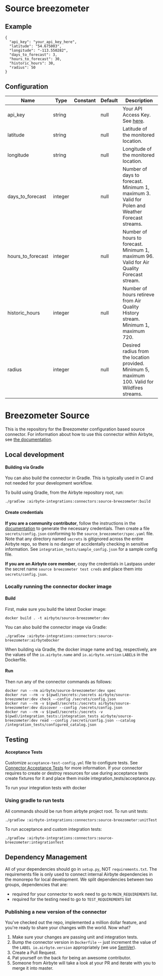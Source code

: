 # Source breezometer

## Example
```
{
  "api_key": "your_api_key_here",
  "latitude": "54.675003",
  "longitude": "-113.550282",
  "days_to_forecast": 3,
  "hours_to_forecast": 30,
  "historic_hours": 30,
  "radius": 50
}
```

## Configuration
| Name | Type | Constant | Default | Description |
| --- | --- | --- | --- | --- |
|api_key |string||null|Your API Access Key. See <a href="https://docs.breezometer.com/api-documentation/introduction/#authentication/">here</a>.|
|latitude |string||null|Latitude of the monitored location.|
|longitude |string||null|Longitude of the monitored location.|
|days_to_forecast |integer||null|Number of days to forecast. Minimum 1, maximum 3. Valid for Polen and Weather Forecast streams.|
|hours_to_forecast |integer||null|Number of hours to forecast. Minimum 1, maximum 96. Valid for Air Quality Forecast stream.|
|historic_hours |integer||null|Number of hours retireve from Air Quality History stream. Minimum 1, maximum 720.|
|radius |integer||null|Desired radius from the location provided. Minimum 5, maximum 100. Valid for Wildfires streams.|

# Breezometer Source

This is the repository for the Breezometer configuration based source connector.
For information about how to use this connector within Airbyte, see [the documentation](https://docs.airbyte.io/integrations/sources/breezometer).

## Local development

#### Building via Gradle
You can also build the connector in Gradle. This is typically used in CI and not needed for your development workflow.

To build using Gradle, from the Airbyte repository root, run:
```
./gradlew :airbyte-integrations:connectors:source-breezometer:build
```

#### Create credentials
**If you are a community contributor**, follow the instructions in the [documentation](https://docs.airbyte.io/integrations/sources/breezometer)
to generate the necessary credentials. Then create a file `secrets/config.json` conforming to the `source_breezometer/spec.yaml` file.
Note that any directory named `secrets` is gitignored across the entire Airbyte repo, so there is no danger of accidentally checking in sensitive information.
See `integration_tests/sample_config.json` for a sample config file.

**If you are an Airbyte core member**, copy the credentials in Lastpass under the secret name `source breezometer test creds`
and place them into `secrets/config.json`.

### Locally running the connector docker image

#### Build
First, make sure you build the latest Docker image:
```
docker build . -t airbyte/source-breezometer:dev
```

You can also build the connector image via Gradle:
```
./gradlew :airbyte-integrations:connectors:source-breezometer:airbyteDocker
```
When building via Gradle, the docker image name and tag, respectively, are the values of the `io.airbyte.name` and `io.airbyte.version` `LABEL`s in
the Dockerfile.

#### Run
Then run any of the connector commands as follows:
```
docker run --rm airbyte/source-breezometer:dev spec
docker run --rm -v $(pwd)/secrets:/secrets airbyte/source-breezometer:dev check --config /secrets/config.json
docker run --rm -v $(pwd)/secrets:/secrets airbyte/source-breezometer:dev discover --config /secrets/config.json
docker run --rm -v $(pwd)/secrets:/secrets -v $(pwd)/integration_tests:/integration_tests airbyte/source-breezometer:dev read --config /secrets/config.json --catalog /integration_tests/configured_catalog.json
```
## Testing

#### Acceptance Tests
Customize `acceptance-test-config.yml` file to configure tests. See [Connector Acceptance Tests](https://docs.airbyte.io/connector-development/testing-connectors/connector-acceptance-tests-reference) for more information.
If your connector requires to create or destroy resources for use during acceptance tests create fixtures for it and place them inside integration_tests/acceptance.py.

To run your integration tests with docker

### Using gradle to run tests
All commands should be run from airbyte project root.
To run unit tests:
```
./gradlew :airbyte-integrations:connectors:source-breezometer:unitTest
```
To run acceptance and custom integration tests:
```
./gradlew :airbyte-integrations:connectors:source-breezometer:integrationTest
```

## Dependency Management
All of your dependencies should go in `setup.py`, NOT `requirements.txt`. The requirements file is only used to connect internal Airbyte dependencies in the monorepo for local development.
We split dependencies between two groups, dependencies that are:
* required for your connector to work need to go to `MAIN_REQUIREMENTS` list.
* required for the testing need to go to `TEST_REQUIREMENTS` list

### Publishing a new version of the connector
You've checked out the repo, implemented a million dollar feature, and you're ready to share your changes with the world. Now what?
1. Make sure your changes are passing unit and integration tests.
1. Bump the connector version in `Dockerfile` -- just increment the value of the `LABEL io.airbyte.version` appropriately (we use [SemVer](https://semver.org/)).
1. Create a Pull Request.
1. Pat yourself on the back for being an awesome contributor.
1. Someone from Airbyte will take a look at your PR and iterate with you to merge it into master.
